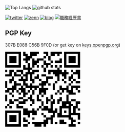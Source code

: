 <p align="left"> 
  <img alt="Top Langs" height="150px" src="https://github-readme-stats.vercel.app/api/top-langs/?username=pandanoir&layout=compact&count_private=true&show_icons=true&theme=onedark" />
  <img alt="github stats" height="150px" src="https://github-readme-stats.vercel.app/api?username=pandanoir&count_private=true&show_icons=true&show_icons=true&theme=onedark" />
</p>

[![twitter](https://shields.io/badge/twitter-pandanoir-9cf?logo=twitter)](https://twitter.com/le_panda_noir)
[![zenn](https://shields.io/badge/zenn-pandanoir-blue?logo=zenn)](https://zenn.dev/pandanoir)
[![blog](https://shields.io/badge/blog-pandanoir-orange)](https://www.pandanoir.info)
[![職務経歴書](https://img.shields.io/badge/resume-%E8%81%B7%E5%8B%99%E7%B5%8C%E6%AD%B4%E6%9B%B8-blue)](https://resume.pandanoir.net)

## PGP Key
307B E088 C56B 9F0D (or get key on [keys.openpgp.org](https://keys.openpgp.org/search?q=307BE088C56B9F0D))

![](./pgp-key-qr.png)

